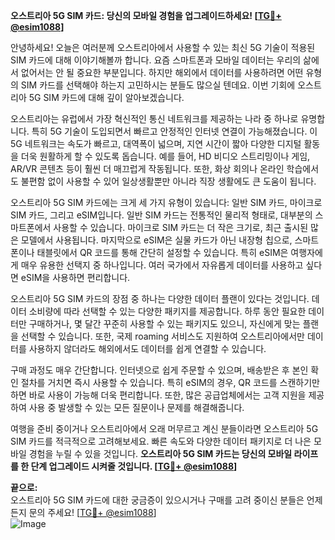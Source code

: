 **오스트리아 5G SIM 카드: 당신의 모바일 경험을 업그레이드하세요! [[TG💪+ @esim1088](https://t.me/s/esim1088)]**

안녕하세요! 오늘은 여러분께 오스트리아에서 사용할 수 있는 최신 5G 기술이 적용된 SIM 카드에 대해 이야기해볼까 합니다. 요즘 스마트폰과 모바일 데이터는 우리의 삶에서 없어서는 안 될 중요한 부분입니다. 하지만 해외에서 데이터를 사용하려면 어떤 유형의 SIM 카드를 선택해야 하는지 고민하시는 분들도 많으실 텐데요. 이번 기회에 오스트리아 5G SIM 카드에 대해 깊이 알아보겠습니다.

오스트리아는 유럽에서 가장 혁신적인 통신 네트워크를 제공하는 나라 중 하나로 유명합니다. 특히 5G 기술이 도입되면서 빠르고 안정적인 인터넷 연결이 가능해졌습니다. 이 5G 네트워크는 속도가 빠르고, 대역폭이 넓으며, 지연 시간이 짧아 다양한 디지털 활동을 더욱 원활하게 할 수 있도록 돕습니다. 예를 들어, HD 비디오 스트리밍이나 게임, AR/VR 콘텐츠 등이 훨씬 더 매끄럽게 작동됩니다. 또한, 화상 회의나 온라인 학습에서도 불편함 없이 사용할 수 있어 일상생활뿐만 아니라 직장 생활에도 큰 도움이 됩니다.

오스트리아 5G SIM 카드에는 크게 세 가지 유형이 있습니다: 일반 SIM 카드, 마이크로 SIM 카드, 그리고 eSIM입니다. 일반 SIM 카드는 전통적인 물리적 형태로, 대부분의 스마트폰에서 사용할 수 있습니다. 마이크로 SIM 카드는 더 작은 크기로, 최근 출시된 많은 모델에서 사용됩니다. 마지막으로 eSIM은 실물 카드가 아닌 내장형 칩으로, 스마트폰이나 태블릿에서 QR 코드를 통해 간단히 설정할 수 있습니다. 특히 eSIM은 여행자에게 매우 유용한 선택지 중 하나입니다. 여러 국가에서 자유롭게 데이터를 사용하고 싶다면 eSIM을 사용하면 편리합니다.

오스트리아 5G SIM 카드의 장점 중 하나는 다양한 데이터 플랜이 있다는 것입니다. 데이터 소비량에 따라 선택할 수 있는 다양한 패키지를 제공합니다. 하루 동안 필요한 데이터만 구매하거나, 몇 달간 꾸준히 사용할 수 있는 패키지도 있으니, 자신에게 맞는 플랜을 선택할 수 있습니다. 또한, 국제 roaming 서비스도 지원하여 오스트리아에서만 데이터를 사용하지 않더라도 해외에서도 데이터를 쉽게 연결할 수 있습니다.

구매 과정도 매우 간단합니다. 인터넷으로 쉽게 주문할 수 있으며, 배송받은 후 본인 확인 절차를 거치면 즉시 사용할 수 있습니다. 특히 eSIM의 경우, QR 코드를 스캔하기만 하면 바로 사용이 가능해 더욱 편리합니다. 또한, 많은 공급업체에서는 고객 지원을 제공하여 사용 중 발생할 수 있는 모든 질문이나 문제를 해결해줍니다.

여행을 준비 중이거나 오스트리아에서 오래 머무르고 계신 분들이라면 오스트리아 5G SIM 카드를 적극적으로 고려해보세요. 빠른 속도와 다양한 데이터 패키지로 더 나은 모바일 경험을 누릴 수 있을 것입니다. **오스트리아 5G SIM 카드는 당신의 모바일 라이프를 한 단계 업그레이드 시켜줄 것입니다. [[TG💪+ @esim1088](https://t.me/s/esim1088)]**

**끝으로:**  
오스트리아 5G SIM 카드에 대한 궁금증이 있으시거나 구매를 고려 중이신 분들은 언제든지 문의 주세요! [[TG💪+ @esim1088](https://t.me/s/esim1088)]  
![Image](https://i.postimg.cc/Y0z9fWf4/image.png)